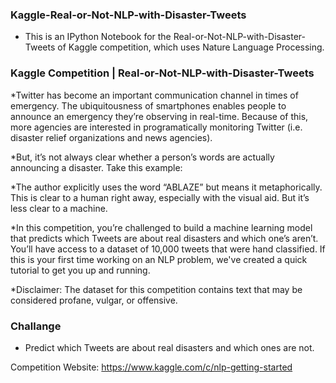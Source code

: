 ### Kaggle-Real-or-Not-NLP-with-Disaster-Tweets
* This is an IPython Notebook for the Real-or-Not-NLP-with-Disaster-Tweets of Kaggle competition, which uses Nature Language Processing.

### Kaggle Competition | Real-or-Not-NLP-with-Disaster-Tweets

*Twitter has become an important communication channel in times of emergency. The ubiquitousness of smartphones enables people to announce an emergency they’re observing in real-time. Because of this, more agencies are interested in programatically monitoring Twitter (i.e. disaster relief organizations and news agencies).

*But, it’s not always clear whether a person’s words are actually announcing a disaster. Take this example:

*The author explicitly uses the word “ABLAZE” but means it metaphorically. This is clear to a human right away, especially with the visual aid. But it’s less clear to a machine.

*In this competition, you’re challenged to build a machine learning model that predicts which Tweets are about real disasters and which one’s aren’t. You’ll have access to a dataset of 10,000 tweets that were hand classified. If this is your first time working on an NLP problem, we've created a quick tutorial to get you up and running.

*Disclaimer: The dataset for this competition contains text that may be considered profane, vulgar, or offensive.
### Challange
* Predict which Tweets are about real disasters and which ones are not.


Competition Website: https://www.kaggle.com/c/nlp-getting-started
